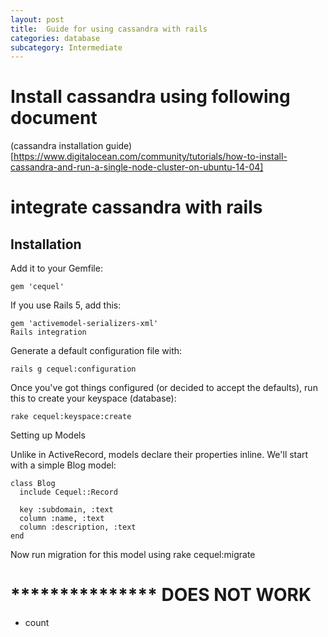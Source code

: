 ```yaml
---
layout: post
title:  Guide for using cassandra with rails
categories: database
subcategory: Intermediate
---
```

# Install cassandra using following document 
(cassandra installation guide)[https://www.digitalocean.com/community/tutorials/how-to-install-cassandra-and-run-a-single-node-cluster-on-ubuntu-14-04]

# integrate cassandra with rails
## Installation

Add it to your Gemfile:

    gem 'cequel'
If you use Rails 5, add this:

    gem 'activemodel-serializers-xml'
    Rails integration

Generate a default configuration file with:

    rails g cequel:configuration
Once you've got things configured (or decided to accept the defaults), run this to create your keyspace (database):

    rake cequel:keyspace:create
Setting up Models

Unlike in ActiveRecord, models declare their properties inline. We'll start with a simple Blog model:

    class Blog
      include Cequel::Record
    
      key :subdomain, :text
      column :name, :text
      column :description, :text
    end

Now run migration for this model using 
    rake cequel:migrate

# *************** DOES NOT WORK 
- count
